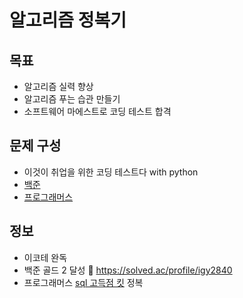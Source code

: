 # 알고리즘 정복기

## 목표
- 알고리즘 실력 향상
- 알고리즘 푸는 습관 만들기
- 소프트웨어 마에스트로 코딩 테스트 합격

## 문제 구성
- 이것이 취업을 위한 코딩 테스트다 with python
- [백준](https://www.acmicpc.net/)
- [프로그래머스](https://programmers.co.kr/)

## 정보
- 이코테 완독
- 백준 골드 2 달성 :link: https://solved.ac/profile/igy2840
- 프로그래머스 [sql 고득점 킷](https://school.programmers.co.kr/learn/challenges?tab=sql_practice_kit) 정복
